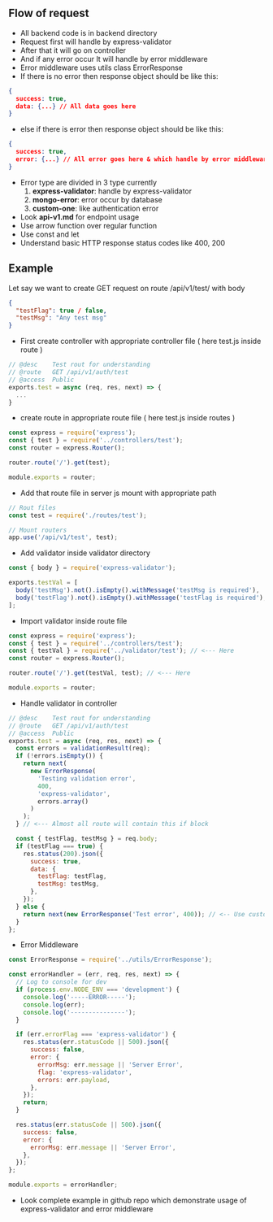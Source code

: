 ## Flow of request

- All backend code is in backend directory
- Request first will handle by express-validator
- After that it will go on controller
- And if any error occur It will handle by error middleware
- Error middleware uses utils class ErrorResponse
- If there is no error then response object should be like this:

```json
{
  success: true,
  data: {...} // All data goes here
}
```

- else if there is error then response object should be like this:

```json
{
  success: true,
  error: {...} // All error goes here & which handle by error middleware
}
```

- Error type are divided in 3 type currently
  1. **express-validator**: handle by express-validator
  2. **mongo-error**: error occur by database
  3. **custom-one**: like authentication error
- Look **api-v1.md** for endpoint usage
- Use arrow function over regular function
- Use const and let
- Understand basic HTTP response status codes like 400, 200

## Example

Let say we want to create GET request on route /api/v1/test/ with body

```json
{
  "testFlag": true / false,
  "testMsg": "Any test msg"
}
```

- First create controller with appropriate controller file ( here test.js inside route )

```javascript
// @desc    Test rout for understanding
// @route   GET /api/v1/auth/test
// @access  Public
exports.test = async (req, res, next) => {
  ...
}
```

- create route in appropriate route file ( here test.js inside routes )

```javascript
const express = require('express');
const { test } = require('../controllers/test');
const router = express.Router();

router.route('/').get(test);

module.exports = router;
```

- Add that route file in server js mount with appropriate path

```javascript
// Rout files
const test = require('./routes/test');

// Mount routers
app.use('/api/v1/test', test);
```

- Add validator inside validator directory

```javascript
const { body } = require('express-validator');

exports.testVal = [
  body('testMsg').not().isEmpty().withMessage('testMsg is required'),
  body('testFlag').not().isEmpty().withMessage('testFlag is required'),
];
```

- Import validator inside route file

```javascript
const express = require('express');
const { test } = require('../controllers/test');
const { testVal } = require('../validator/test'); // <--- Here
const router = express.Router();

router.route('/').get(testVal, test); // <--- Here

module.exports = router;
```

- Handle validator in controller

```javascript
// @desc    Test rout for understanding
// @route   GET /api/v1/auth/test
// @access  Public
exports.test = async (req, res, next) => {
  const errors = validationResult(req);
  if (!errors.isEmpty()) {
    return next(
      new ErrorResponse(
        'Testing validation error',
        400,
        'express-validator',
        errors.array()
      )
    );
  } // <--- Almost all route will contain this if block

  const { testFlag, testMsg } = req.body;
  if (testFlag === true) {
    res.status(200).json({
      success: true,
      data: {
        testFlag: testFlag,
        testMsg: testMsg,
      },
    });
  } else {
    return next(new ErrorResponse('Test error', 400)); // <-- Use custom ErrorResponse object which wil handle by error middleware
  }
};
```

- Error Middleware

```javascript
const ErrorResponse = require('../utils/ErrorResponse');

const errorHandler = (err, req, res, next) => {
  // Log to console for dev
  if (process.env.NODE_ENV === 'development') {
    console.log('-----ERROR-----');
    console.log(err);
    console.log('---------------');
  }

  if (err.errorFlag === 'express-validator') {
    res.status(err.statusCode || 500).json({
      success: false,
      error: {
        errorMsg: err.message || 'Server Error',
        flag: 'express-validator',
        errors: err.payload,
      },
    });
    return;
  }

  res.status(err.statusCode || 500).json({
    success: false,
    error: {
      errorMsg: err.message || 'Server Error',
    },
  });
};

module.exports = errorHandler;
```

- Look complete example in github repo which demonstrate usage of express-validator and error middleware

